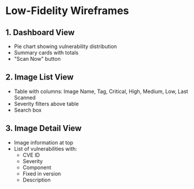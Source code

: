 # Low-Fidelity Wireframes

## 1. Dashboard View
- Pie chart showing vulnerability distribution
- Summary cards with totals
- "Scan Now" button

## 2. Image List View
- Table with columns: Image Name, Tag, Critical, High, Medium, Low, Last Scanned
- Severity filters above table
- Search box

## 3. Image Detail View
- Image information at top
- List of vulnerabilities with:
  - CVE ID
  - Severity
  - Component
  - Fixed in version
  - Description
